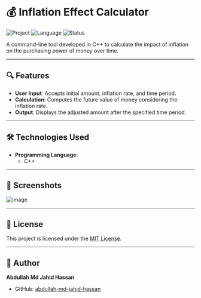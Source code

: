 # 💰 Inflation Effect Calculator

![Project](https://img.shields.io/badge/Project-Inflation%20Effect%20Calculator-blue)
![Language](https://img.shields.io/badge/Language-C++-yellow)
![Status](https://img.shields.io/badge/Status-Completed-brightgreen)

A command-line tool developed in C++ to calculate the impact of inflation on the purchasing power of money over time.

---

## 🔍 Features

- **User Input**: Accepts initial amount, inflation rate, and time period.
- **Calculation**: Computes the future value of money considering the inflation rate.
- **Output**: Displays the adjusted amount after the specified time period.

---

## 🛠️ Technologies Used

- **Programming Language**:
  - C++


---


## 📸 Screenshots

![image](https://github.com/user-attachments/assets/c22049d4-2c39-43c4-a758-09bfd7e4725e)


---

## 📄 License

This project is licensed under the [MIT License](LICENSE).

---

## 👤 Author

**Abdullah Md Jahid Hassan**

- GitHub: [abdullah-md-jahid-hassan](https://github.com/abdullah-md-jahid-hassan)
